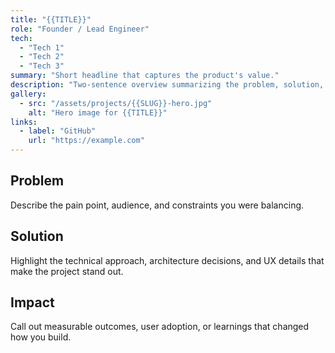 ```yaml
---
title: "{{TITLE}}"
role: "Founder / Lead Engineer"
tech:
  - "Tech 1"
  - "Tech 2"
  - "Tech 3"
summary: "Short headline that captures the product's value."
description: "Two-sentence overview summarizing the problem, solution, and result."
gallery:
  - src: "/assets/projects/{{SLUG}}-hero.jpg"
    alt: "Hero image for {{TITLE}}"
links:
  - label: "GitHub"
    url: "https://example.com"
---
```

## Problem
Describe the pain point, audience, and constraints you were balancing.

## Solution
Highlight the technical approach, architecture decisions, and UX details that make the project stand out.

## Impact
Call out measurable outcomes, user adoption, or learnings that changed how you build.

<!-- Notes:
- Store assets in `website/public/assets/projects/` and follow a `{slug}-hero.jpg` naming pattern.
- Use additional gallery items for step-by-step screenshots when helpful.
- Keep tech stack aligned with the schema so rendering stories can surface badges automatically.
-->
